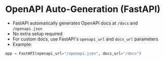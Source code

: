# OpenAPI Auto-Generation (FastAPI)

- FastAPI automatically generates OpenAPI docs at `/docs` and `/openapi.json`
- No extra setup required
- For custom docs, use FastAPI's `openapi_url` and `docs_url` parameters
- Example:
```python
app = FastAPI(openapi_url="/openapi.json", docs_url="/docs")
```

